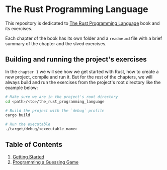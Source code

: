 # The Rust Programming Language

This repository is dedicated to [The Rust Programming Language](https://doc.rust-lang.org/book/title-page.html) book and its exercises.

Each chapter of the book has its own folder and a `readme.md` file with a brief summary of the chapter and the slved exercises.

## Building and running the project's exercises

In the `chapter 1` we will see how we get started with Rust, how to create a new project, compile and run it. But for the rest of the chapters, we will always build and run the exercises from the project's root directory like the example below:

```bash
# Make sure we are in the project's root directory
cd <path>/<to>/the_rust_programming_language

# Build the project with the `debug` profile
cargo build

# Run the executable
./target/debug/<executable_name>
```

## Table of Contents

1. [Getting Started](./chapters/01_getting_started/readme.md)
2. [Programming a Guessing Game](./chapters/02_programming_a_guessing_game/readme.md)